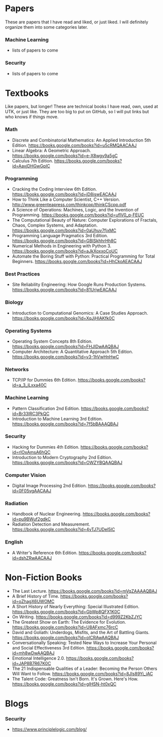# Papers

These are papers that I have read and liked, or just liked. I will definitely organize them into some categories later.

### Machine Learning
* lists of papers to come

### Security
* lists of papers to come


# Textbooks
Like papers, but longer! These are technical books I have read, own, used at UTK, or just like. They are too big to put on GitHub, so I will put links but who knows if things move.

### Math
* Discrete and Combinatorial Mathematics: An Applied Introduction 5th Edition. https://books.google.com/books?id=u5cRMQAACAAJ
* Linear Algebra: A Geometric Approach. https://books.google.com/books?id=e-X8wgy9a5gC
* Calculus 7th Edition. https://books.google.com/books?id=AavjDHGwGpIC

### Programming
* Cracking the Coding Interview 6th Edition. https://books.google.com/books?id=jD8iswEACAAJ
* How to Think Like a Computer Scientist, C++ Version. http://www.greenteapress.com/thinkcpp/thinkCScpp.pdf
* A Science of Operations: Machines, Logic, and the Invention of Programming. https://books.google.com/books?id=uflV0_q-FEUC
* The Computational Beauty of Nature: Computer Explorations of Fractals, Chaos, Complex Systems, and Adaptation. https://books.google.com/books?id=0aUhuv7fjxMC
* Programming Language Pragmatics 3rd Edition. https://books.google.com/books?id=GBISkhhrHh8C
* Numerical Methods in Engineering with Python 3. https://books.google.com/books?id=aJkXoxxoCoUC
* Automate the Boring Stuff with Python: Practical Programming for Total Beginners. https://books.google.com/books?id=HhCkoAEACAAJ

### Best Practices
* Site Reliability Engineering: How Google Runs Production Systems. https://books.google.com/books?id=81UrjwEACAAJ

### Biology
* Introduction to Computational Genomics: A Case Studies Approach. https://books.google.com/books?id=XqJjHIAKfk0C

### Operating Systems
* Operating System Concepts 8th Edition. https://books.google.com/books?id=FHJlDwAAQBAJ
* Computer Architecture: A Quantitative Approach 5th Edition. https://books.google.com/books?id=v3-1hVwHnHwC 

### Networks
* TCP/IP for Dummies 6th Edition. https://books.google.com/books?id=a_3_iLxxa40C

### Machine Learning
* Pattern Classification 2nd Edition. https://books.google.com/books?id=Br33IRC3PkQC
* Introduction to Machine Learning 3rd Edition. https://books.google.com/books?id=7f5bBAAAQBAJ

### Security
* Hacking for Dummies 4th Edition. https://books.google.com/books?id=rIOxAmsA6hQC
* Introduction to Modern Cryptography 2nd Edition. https://books.google.com/books?id=OWZYBQAAQBAJ

### Computer Vision
* Digital Image Processing 2nd Edition. https://books.google.com/books?id=0F05vgAACAAJ

### Radiation
* Handbook of Nuclear Engineering. https://books.google.com/books?id=pu9BWuf2gdkC
* Radiation Detection and Measurement. https://books.google.com/books?id=4vTJ7UDel5IC

### English
* A Writer's Reference 6th Edition. https://books.google.com/books?id=dshZRwAACAAJ

# Non-Fiction Books
* The Last Lecture. https://books.google.com/books?id=mVqZAAAAQBAJ
* A Brief History of Time. https://books.google.com/books?id=oZhagX6UWOMC
* A Short History of Nearly Everything: Special Illustrated Edition. https://books.google.com/books?id=GbWp8QFX1K0C
* On Writing. https://books.google.com/books?id=d999Z2KbZJYC
* The Greatest Show on Earth: The Evidence for Evolution. https://books.google.com/books?id=U8AFxmc76rcC
* David and Goliath: Underdogs, Misfits, and the Art of Battling Giants. https://books.google.com/books?id=oICRAwAAQBAJ
* Conversationally Speaking: Tested New Ways to Increase Your Personal and Social Effectiveness 3rd Edition. https://books.google.com/books?id=mh8wDwAAQBAJ
* Emotional Intelligence 2.0. https://books.google.com/books?id=JAP8B7R67K0C
* The 21 Indispensable Qualities of a Leader: Becoming the Person Others Will Want to Follow. https://books.google.com/books?id=8JIs89Yi_jAC
* The Talent Code: Greatness Isn't Born. It's Grown. Here's How. https://books.google.com/books?id=gIHSN-ht0xQC

# Blogs

### Security
* https://www.principlelogic.com/blog/
